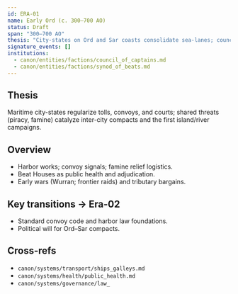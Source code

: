```yaml
---
id: ERA-01
name: Early Ord (c. 300–700 AO)
status: Draft
span: "300–700 AO"
thesis: "City-states on Ord and Sar coasts consolidate sea-lanes; councils, temple courts, and levy fleets emerge from practical needs (tolls, hygiene, famine control)."
signature_events: []
institutions:
  - canon/entities/factions/council_of_captains.md
  - canon/entities/factions/synod_of_beats.md
---
```


## Thesis
Maritime city-states regularize tolls, convoys, and courts; shared threats (piracy, famine) catalyze inter-city compacts and the first island/river campaigns.

## Overview
- Harbor works; convoy signals; famine relief logistics.
- Beat Houses as public health and adjudication.
- Early wars (Wurran; frontier raids) and tributary bargains.

## Key transitions → Era-02
- Standard convoy code and harbor law foundations.
- Political will for Ord–Sar compacts.

## Cross-refs
- `canon/systems/transport/ships_galleys.md`
- `canon/systems/health/public_health.md`
- `canon/systems/governance/law_`